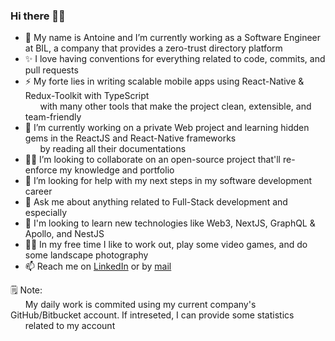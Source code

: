 <!--
**aeassaf/aeassaf** is a ✨ _special_ ✨ repository because its `README.md` (this file) appears on your GitHub profile.

Here are some ideas to get you started:

- 🔭 I’m currently working on ...
- 🌱 I’m currently learning ...
- 👯 I’m looking to collaborate on ...
- 🤔 I’m looking for help with ...
- 💬 Ask me about ...
- 📫 How to reach me: ...
- 😄 Pronouns: ...
- ⚡ Fun fact: ...
-->

### Hi there 👋🏻

- 🔭 My name is Antoine and I’m currently working as a Software Engineer at BIL, a company that provides a zero-trust directory platform
- ✨ I love having conventions for everything related to code, commits, and pull requests
- ⚡️ My forte lies in writing scalable mobile apps using React-Native & Redux-Toolkit with TypeScript 
     <br/>&nbsp;&nbsp;&nbsp;&nbsp;&nbsp;&nbsp;with many other tools that make the project clean, extensible, and team-friendly    
- 🌱 I’m currently working on a private Web project and learning hidden gems in the ReactJS and React-Native frameworks
     <br/>&nbsp;&nbsp;&nbsp;&nbsp;&nbsp;&nbsp;by reading all their documentations
- 🕺🏻 I’m looking to collaborate on an open-source project that'll re-enforce my knowledge and portfolio
- 🤔 I’m looking for help with my next steps in my software development career
- 💬 Ask me about anything related to Full-Stack development and especially 
- 🔮 I'm looking to learn new technologies like Web3, NextJS, GraphQL & Apollo, and NestJS
- 🏃🏻 In my free time I like to work out, play some video games, and do some landscape photography
- 📫 Reach me on [LinkedIn](https://www.linkedin.com/in/antoine-elias-assaf-82368318a/) or by [mail](eliasassaf.antoine@gmail.com)

🗒 Note: 
<br/>&nbsp;&nbsp;&nbsp;&nbsp;&nbsp;&nbsp;My daily work is commited using my current company's GitHub/Bitbucket account. If intreseted, I can provide some statistics<br/>&nbsp;&nbsp;&nbsp;&nbsp;&nbsp;&nbsp;related to my account

